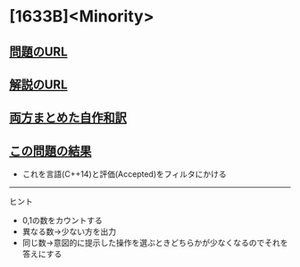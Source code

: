 # \[1633B\]\<Minority\>

## [問題のURL](https://codeforces.com/problemset/problem/1633/B)

## [解説のURL](https://codeforces.com/blog/entry/99539)

## [両方まとめた自作和訳](https://akimovich.hateblo.jp/entry/2022/02/26/173327)

## [この問題の結果](https://codeforces.com/contest/1633/status/B)
* これを言語(C++14)と評価(Accepted)をフィルタにかける

<!---- 「問題の結果の見方」
 PROBLEMS→問題番号一覧→回答者数→accepted＋言語をセレクトする 
 ---->

-----
ヒント
* 0,1の数をカウントする
* 異なる数→少ない方を出力
* 同じ数→意図的に提示した操作を選ぶときどちらかが少なくなるのでそれを答えにする
